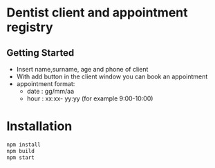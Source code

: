 # Dentist client and appointment registry


## Getting Started

- Insert name,surname, age and phone of client
- With add button in the client window you can book an appointment
- appointment format: 
  - date : gg/mm/aa 
  - hour : xx:xx- yy:yy (for example 9:00-10:00) 


# Installation
```bash
npm install
npm build
npm start
```
